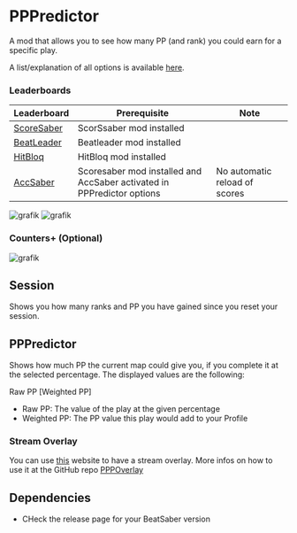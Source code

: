 # PPPredictor

A mod that allows you to see how many PP (and rank) you could earn for a specific play.

A list/explanation of all options is available [here](https://github.com/no-1-noob/PPPredictor/wiki/Settings).

### Leaderboards
|Leaderboard|Prerequisite|Note|
|--|--|--|
|[ScoreSaber](https://scoresaber.com/)|ScorSsaber mod installed||
|[BeatLeader](https://beatleader.xyz)|Beatleader mod installed||
|[HitBloq](https://hitbloq.com)|HitBloq mod installed||
|[AccSaber](https://accsaber.com)|Scoresaber mod installed and AccSaber activated in PPPredictor options|No automatic reload of scores|


![grafik](https://github.com/no-1-noob/PPPredictor/assets/91905916/414f0405-d50c-4262-bde7-bb83e6392560)
![grafik](https://github.com/no-1-noob/PPPredictor/assets/91905916/5be3a90e-eba7-4c66-a873-acca5e1aa61a)

### Counters+ (Optional)

![grafik](https://github.com/no-1-noob/PPPredictor/assets/91905916/e3e008a0-965e-438d-986c-10dabe81ec9d)


 Session
 -----
 Shows you how many ranks and PP you have gained since you reset your session.
 
 PPPredictor
 -----
 Shows how much PP the current map could give you, if you complete it at the selected percentage.
 The displayed values are the following:
 
 Raw PP [Weighted PP]
   - Raw PP: The value of the play at the given percentage 
  - Weighted PP: The PP value this play would add to your Profile

### Stream Overlay

You can use [this](https://mods.no1noob.net/PPPOverlay) website to have a stream overlay.
More infos on how to use it at the GitHub repo [PPPOverlay](https://github.com/no-1-noob/PPPOverlay)

Dependencies
-----
 - CHeck the release page for your BeatSaber version
